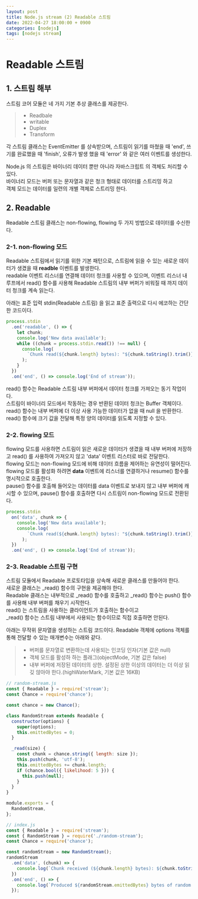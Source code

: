 ```yaml
---
layout: post
title: Node.js stream (2) Readable 스트림  
date: 2022-04-27 18:00:00 + 0900
categories: [nodejs]
tags: [nodejs stream]
---
```


# Readable 스트림

## 1. 스트림 해부

스트림 코어 모듈은 네 가지 기본 추상 클래스를 제공한다.
> - Readbale
> - writable
> - Duplex
> - Transform

각 스트림 클래스는 EventEmitter 를 상속받으며, 스트림이 읽기를 마쳤을 때 'end', 쓰기를 완료했을 때 'finish', 오류가 발생 했을 때 'error' 와 같은 여러 이벤트를 생성한다.   
   
Node.js 의 스트림은 바이너리 데이터 뿐만 아니라 자바스크립트 의 객체도 처리할 수 있다.    
바이너리 모드는 버퍼 또는 문자열과 같은 청크 형태로 데이터를 스트리밍 하고   
객체 모드는 데이터를 일련의 개별 객체로 스트리밍 한다.   

## 2. Readable 
Readable 스트림 클래스는 non-flowing, flowing 두 가지 방법으로 데이터를 수신한다.   

### 2-1. non-flowing 모드
Readable 스트림에서 읽기를 위한 기본 패턴으로, 스트림에 읽을 수 있는 새로운 데이터가 생겼을 때 __readble__ 이벤트를 발생한다.    
readable 이벤트 리스너를 연결해 데이터 청크를 사용할 수 있으며, 이벤트 리스너 내 루프에서 read() 함수를 사용해 Readable 스트림의 내부 버퍼가 비워질 때 까지 데이터 청크를 계속 읽는다.   

아래는 표준 입력 stdin(Readable 스트림) 을 읽고 표준 출력으로 다시 에코하는 간단한 코드이다.
```javascript
process.stdin
  .on('readable', () => {
    let chunk;
    console.log('New data available');
    while ((chunk = process.stdin.read()) !== null) {
      console.log(
        `Chunk read(${chunk.length} bytes): "${chunk.toString().trim()}"`
      );
    }
  })
  .on('end', () => console.log('End of stream'));
```

read() 함수는 Readable 스트림 내부 버퍼에서 데이터 청크를 가져오는 동기 작업이다.   
스트림이 바이너리 모드에서 작동하는 경우 반환된 데이터 청크는 Buffer 객체이다.   
read() 함수는 내부 버퍼에 더 이상 사용 가능한 데이터가 없을 때 null 을 반환한다.   
read() 함수에 크기 값을 전달해 특정 양의 데이터를 읽도록 지정할 수 있다.   

### 2-2. flowing 모드   
flowing 모드를 사용하면 스트림이 읽은 새로운 데이터가 생겼을 때 내부 버퍼에 저장하고 read() 를 사용하여 가져오지 않고 'data' 이벤트 리스터로 바로 전달한다.   
flowing 모드는 non-flowing 모드에 비해 데이터 흐름을 제어하는 유연성이 떨어진다.   
flowing 모드를 활성화 하려면 __data__ 이벤트에 리스너를 연결하거나 resume() 함수를 명시적으로 호출한다.   
pause() 함수를 호출해 들어오는 데이터를 data 이벤트로 보내지 않고 내부 버퍼에 캐시할 수 있으며, pause() 함수를 호출하면 다시 스트림이 non-flowing 모드로 전환된다.   

```javascript
process.stdin
  on('data', chunk => {
    console.log('New data available');
    console.log(
        `Chunk read(${chunk.length} bytes): "${chunk.toString().trim()}"`
      );
  })
  .on('end', () => console.log('End of stream'));
```

### 2-3. Readable 스트림 구현
스트림 모듈에서 Readable 프로토타입을 상속해 새로운 클래스를 만들어야 한다.   
새로운 클래스는 _read() 함수의 구현을 제공해야 한다.   
Readable 클래스는 내부적으로 _read() 함수를 호출하고 _read() 함수는 push() 함수를 사용해 내부 버퍼를 채우기 시작한다.   
read() 는 스트림을 사용하는 클라이언트가 호출하는 함수이고   
_read() 함수는 스트림 내부에서 사용되는 함수이므로 직접 호출하면 안된다.   

아래는 무작위 문자열을 생성하는 스트림 코드이다.
Readable 객체에 options 객체를 통해 전달할 수 있는 매개변수는 아래와 같다.
> - 버퍼를 문자열로 변환하는데 사용되는 인코딩 인자(기본 값은 null)
> - 객체 모드를 활성하 하는 플래그(objectMode, 기본 값은 false)
> - 내부 버퍼에 저장된 데이터의 상한. 설정된 상한 이상의 데이터는 더 이상 읽깆 않아야 한다.(highWaterMark, 기본 값은 16KB)

```javascript
// random-stream.js
const { Readable } = require('stream');
const Chance = require('chance');

const chance = new Chance();

class RandomStream extends Readable {
  constructor(options) {
    super(options);
    this.emittedBytes = 0;
  }

  _read(size) {
    const chunk = chance.string({ length: size });
    this.push(chunk, 'utf-8');
    this.emittedBytes += chunk.length;
    if (chance.bool({ likelihood: 5 })) {
      this.push(null);
    }
  }
}

module.exports = {
  RandomStream,
};
```

```javascript
// index.js
const { Readable } = require('stream');
const { RandomStream } = require('./random-stream');
const Chance = require('chance');

const randomStream = new RandomStream();
randomStream
  .on('data', (chunk) => {
    console.log(`Chunk received (${chunk.length} bytes): ${chunk.toString()}`);
  })
  .on('end', () => {
    console.log(`Produced ${randomStream.emittedBytes} bytes of random data`);
  });
```
